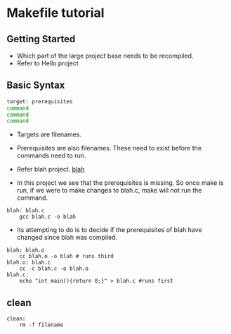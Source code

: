 # Makefile tutorial

## Getting Started 

* Which part of the large project base needs to be recompiled.
* Refer to Hello project

## Basic Syntax

```sh
target: prerequisites
command
command
command
```
* Targets are filenames. 
* Prerequisites are also filenames. These need to exist before the commands need to run.

* Refer blah project.
[blah](./blah/Makefile)
* In this project we see that the prerequisites is missing. So once make is run, if we were to make changes to blah.c, make will not run the command. 

```make
blah: blah.c
	gcc blah.c -o blah
```

* Its attempting to do is to decide if the prerequisites of blah have changed since blah was compiled.

```make
blah: blah.o
	cc blah.o -o blah # runs third
blah.o: blah.c
	cc -c blah.c -o blah.o
blah.c:
	echo "int main(){return 0;}" > blah.c #runs first
```

## clean

```make
clean:
	rm -f filename
```
